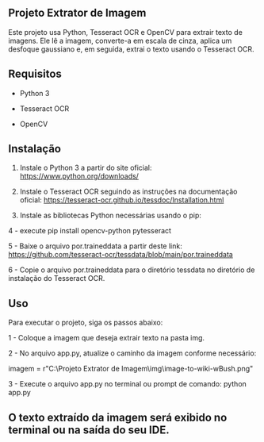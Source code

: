 ## Projeto Extrator de Imagem 

Este projeto usa Python, Tesseract OCR e OpenCV para extrair texto de imagens. Ele lê a imagem, converte-a em escala de cinza, aplica um desfoque gaussiano e, em seguida, extrai o texto usando o Tesseract OCR.

## Requisitos

- Python 3

- Tesseract OCR

- OpenCV

## Instalação

1. Instale o Python 3 a partir do site oficial: https://www.python.org/downloads/

2. Instale o Tesseract OCR seguindo as instruções na documentação oficial: https://tesseract-ocr.github.io/tessdoc/Installation.html

3. Instale as bibliotecas Python necessárias usando o pip:

4 - execute pip install opencv-python pytesseract

5 - Baixe o arquivo por.traineddata a partir deste link: https://github.com/tesseract-ocr/tessdata/blob/main/por.traineddata

6 - Copie o arquivo por.traineddata para o diretório tessdata no diretório de instalação do Tesseract OCR.

## Uso

Para executar o projeto, siga os passos abaixo:

1 - Coloque a imagem que deseja extrair texto na pasta img.

2 - No arquivo app.py, atualize o caminho da imagem conforme necessário:

imagem = r"C:\Projeto Extrator de Imagem\img\image-to-wiki-wBush.png"

3 - Execute o arquivo app.py no terminal ou prompt de comando:  python app.py 


## O texto extraído da imagem será exibido no terminal ou na saída do seu IDE.

